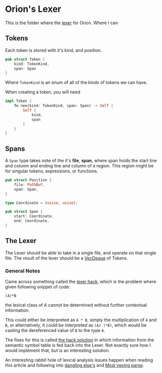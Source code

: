 # Orion's Lexer
This is the folder where the [lexer](https://en.wikipedia.org/wiki/Lexical_analysis)
for Orion. Where I can 

## Tokens
Each token is stored with it's kind, and position.

```rust
pub struct Token {
    kind: TokenKind,
    span: Span
}
```

Where `TokenKind` is an enum of all of the kinds of tokens we can have.

When creating a token, you will need 
```rust
impl Token {
    fn new(kind: TokenKind, span: Span) -> Self {
        Self {
            kind,
            span
        }
    }
}
```

## Spans
A `Span` type takes note of the it's **file**, **span**, where span holds the 
start line and column and ending line and column of a region. This region might 
be for singular tokens, expressions, or functions.

```rust
pub struct Position {
    file: PathBuf,
    span: Span,
}

type Coordinate = (usize, usize);

pub struct Span {
    start: Coordinate,
    end: Coordinate,
}
```

## The Lexer
The Lexer should be able to take in a single file, and operate on that single 
file. The result of the lexer should be a 
[VecDeque](https://doc.rust-lang.org/std/collections/struct.VecDeque.html) of 
Tokens. 

### General Notes
Came across something called the [lexer hack](https://en.wikipedia.org/wiki/Lexer_hack),
which is the problem where given following snippet of code:
```
(A)*B
```
the lexical class of A cannot be determined without further contextual information.

This could either be interpreted as `A * B`, simply the multiplication of `A`
and `B`, or alternatively, it could be interpreted as `(A) (*B)`, which would 
be casting the dereferenced value of `B` to the type `A`.

The fixes for this is called [the hack solution](https://en.wikipedia.org/wiki/Lexer_hack#The_hack_solution)
in which information from the semantic symbol table is fed back into the Lexer.
Not exactly sure how I would implement that, but is an interesting solution.

An interesting rabbit hole of lexical analysis issues happen when reading this
article and following into [dangling else's](https://en.wikipedia.org/wiki/Dangling_else)
and [Most vexing parse](https://en.wikipedia.org/wiki/Most_vexing_parse).
